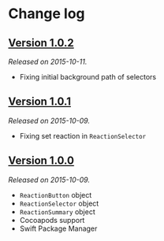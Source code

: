 # Change log

## [Version 1.0.2](https://github.com/yannickl/Reactions/releases/tag/1.0.2)
*Released on 2015-10-11.*

- Fixing initial background path of selectors

## [Version 1.0.1](https://github.com/yannickl/Reactions/releases/tag/1.0.1)
*Released on 2015-10-09.*

- Fixing set reaction in `ReactionSelector`

## [Version 1.0.0](https://github.com/yannickl/Reactions/releases/tag/1.0.0)
*Released on 2015-10-09.*

- `ReactionButton` object
- `ReactionSelector` object
- `ReactionSummary` object
- Cocoapods support
- Swift Package Manager
